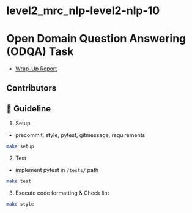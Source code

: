 # level2_mrc_nlp-level2-nlp-10

# Open Domain Question Answering (ODQA) Task

- [Wrap-Up Report]()

## Contributors

## 📄 Guideline

1. Setup

- precommit, style, pytest, gitmessage, requirements

```bash
make setup
```

2. Test
- implement pytest in `/tests/` path

```bash
make test
```

3. Execute code formatting & Check lint

```bash
make style
```
